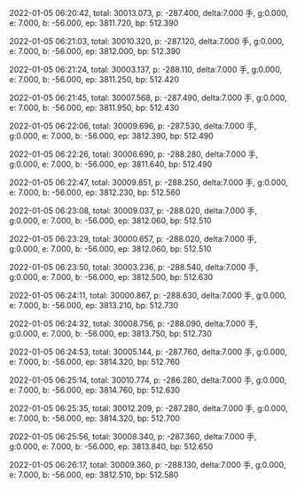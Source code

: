 2022-01-05 06:20:42, total: 30013.073, p: -287.400, delta:7.000 手, g:0.000, e: 7.000, b: -56.000, ep: 3811.720, bp: 512.390

2022-01-05 06:21:03, total: 30010.320, p: -287.120, delta:7.000 手, g:0.000, e: 7.000, b: -56.000, ep: 3812.000, bp: 512.390

2022-01-05 06:21:24, total: 30003.137, p: -288.110, delta:7.000 手, g:0.000, e: 7.000, b: -56.000, ep: 3811.250, bp: 512.420

2022-01-05 06:21:45, total: 30007.568, p: -287.490, delta:7.000 手, g:0.000, e: 7.000, b: -56.000, ep: 3811.950, bp: 512.430

2022-01-05 06:22:06, total: 30009.696, p: -287.530, delta:7.000 手, g:0.000, e: 7.000, b: -56.000, ep: 3812.390, bp: 512.490

2022-01-05 06:22:26, total: 30006.690, p: -288.280, delta:7.000 手, g:0.000, e: 7.000, b: -56.000, ep: 3811.640, bp: 512.490

2022-01-05 06:22:47, total: 30009.851, p: -288.250, delta:7.000 手, g:0.000, e: 7.000, b: -56.000, ep: 3812.230, bp: 512.560

2022-01-05 06:23:08, total: 30009.037, p: -288.020, delta:7.000 手, g:0.000, e: 7.000, b: -56.000, ep: 3812.060, bp: 512.510

2022-01-05 06:23:29, total: 30000.657, p: -288.020, delta:7.000 手, g:0.000, e: 7.000, b: -56.000, ep: 3812.060, bp: 512.510

2022-01-05 06:23:50, total: 30003.236, p: -288.540, delta:7.000 手, g:0.000, e: 7.000, b: -56.000, ep: 3812.500, bp: 512.630

2022-01-05 06:24:11, total: 30000.867, p: -288.630, delta:7.000 手, g:0.000, e: 7.000, b: -56.000, ep: 3813.210, bp: 512.730

2022-01-05 06:24:32, total: 30008.756, p: -288.090, delta:7.000 手, g:0.000, e: 7.000, b: -56.000, ep: 3813.750, bp: 512.730

2022-01-05 06:24:53, total: 30005.144, p: -287.760, delta:7.000 手, g:0.000, e: 7.000, b: -56.000, ep: 3814.320, bp: 512.760

2022-01-05 06:25:14, total: 30010.774, p: -286.280, delta:7.000 手, g:0.000, e: 7.000, b: -56.000, ep: 3814.760, bp: 512.630

2022-01-05 06:25:35, total: 30012.209, p: -287.280, delta:7.000 手, g:0.000, e: 7.000, b: -56.000, ep: 3814.320, bp: 512.700

2022-01-05 06:25:56, total: 30008.340, p: -287.360, delta:7.000 手, g:0.000, e: 7.000, b: -56.000, ep: 3813.840, bp: 512.650

2022-01-05 06:26:17, total: 30009.360, p: -288.130, delta:7.000 手, g:0.000, e: 7.000, b: -56.000, ep: 3812.510, bp: 512.580